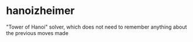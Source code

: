 # hanoizheimer
"Tower of Hanoi" solver, which does not need to remember anything about the previous moves made
